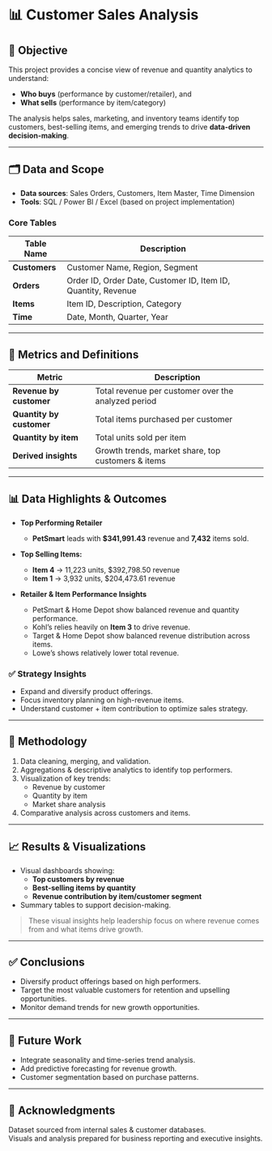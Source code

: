 # 📊 Customer Sales Analysis

## 🎯 Objective
This project provides a concise view of revenue and quantity analytics to understand:

- **Who buys** (performance by customer/retailer), and
- **What sells** (performance by item/category)

The analysis helps sales, marketing, and inventory teams identify top customers, best-selling items, and emerging trends to drive **data-driven decision-making**.

---

## 🗂 Data and Scope

- **Data sources**: Sales Orders, Customers, Item Master, Time Dimension
- **Tools**: SQL / Power BI / Excel (based on project implementation)

### Core Tables

| Table Name | Description |
|------------|-------------|
| **Customers** | Customer Name, Region, Segment |
| **Orders** | Order ID, Order Date, Customer ID, Item ID, Quantity, Revenue |
| **Items** | Item ID, Description, Category |
| **Time** | Date, Month, Quarter, Year |

---

## 📏 Metrics and Definitions

| Metric | Description |
|--------|-------------|
| **Revenue by customer** | Total revenue per customer over the analyzed period |
| **Quantity by customer** | Total items purchased per customer |
| **Quantity by item** | Total units sold per item |
| **Derived insights** | Growth trends, market share, top customers & items |

---

## 📊 Data Highlights & Outcomes

- **Top Performing Retailer**
  - **PetSmart** leads with **$341,991.43** revenue and **7,432** items sold.

- **Top Selling Items:**
  - **Item 4** → 11,223 units, $392,798.50 revenue
  - **Item 1** → 3,932 units, $204,473.61 revenue

- **Retailer & Item Performance Insights**
  - PetSmart & Home Depot show balanced revenue and quantity performance.
  - Kohl’s relies heavily on **Item 3** to drive revenue.
  - Target & Home Depot show balanced revenue distribution across items.
  - Lowe’s shows relatively lower total revenue.

### ✅ Strategy Insights
- Expand and diversify product offerings.
- Focus inventory planning on high-revenue items.
- Understand customer + item contribution to optimize sales strategy.

---

## 🧠 Methodology

1. Data cleaning, merging, and validation.
2. Aggregations & descriptive analytics to identify top performers.
3. Visualization of key trends:
   - Revenue by customer
   - Quantity by item
   - Market share analysis
4. Comparative analysis across customers and items.

---

## 📈 Results & Visualizations

- Visual dashboards showing:
  - **Top customers by revenue**
  - **Best-selling items by quantity**
  - **Revenue contribution by item/customer segment**
- Summary tables to support decision-making.

> These visual insights help leadership focus on where revenue comes from and what items drive growth.

---

## ✅ Conclusions

- Diversify product offerings based on high performers.
- Target the most valuable customers for retention and upselling opportunities.
- Monitor demand trends for new growth opportunities.

---

## 🚀 Future Work

- Integrate seasonality and time-series trend analysis.
- Add predictive forecasting for revenue growth.
- Customer segmentation based on purchase patterns.

---

## 🙏 Acknowledgments
Dataset sourced from internal sales & customer databases.  
Visuals and analysis prepared for business reporting and executive insights.

